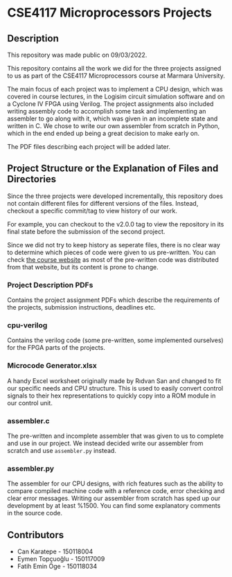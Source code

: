 # CSE4117 Microprocessors Projects
## Description

This repository was made public on 09/03/2022.

This repository contains all the work we did for the three projects assigned to us as part of the CSE4117 Microprocessors course at Marmara University.

The main focus of each project was to implement a CPU design, which was covered in course lectures, in the Logisim circuit simulation software and on a Cyclone IV FPGA using Verilog. The project assignments also included writing assembly code to accomplish some task and implementing an assembler to go along with it, which was given in an incomplete state and written in C. We chose to write our own assembler from scratch in Python, which in the end ended up being a great decision to make early on.

The PDF files describing each project will be added later.

## Project Structure or the Explanation of Files and Directories

Since the three projects were developed incrementally, this repository does not contain different files for different versions of the files. Instead, checkout a specific commit/tag to view history of our work.

For example, you can checkout to the v2.0.0 tag to view the repository in its final state before the submission of the second project.

Since we did not try to keep history as seperate files, there is no clear way to determine which pieces of code were given to us pre-written. You can check [the course website](https://marmaralectures.com) as most of the pre-written code was distributed from that website, but its content is prone to change.


### **Project Description PDFs**
Contains the project assignment PDFs which describe the requirements of the projects, submission instructions, deadlines etc.

### **cpu-verilog**
Contains the verilog code (some pre-written, some implemented ourselves)
for the FPGA parts of the projects.

### **Microcode Generator.xlsx**
A handy Excel worksheet originally made by Rıdvan San and changed to fit our specific needs and CPU structure. This is used to easily convert control signals to their hex representations to quickly copy into a ROM module in our control unit.

### **assembler.c**
The pre-written and incomplete assembler that was given to us to complete and use in our project. We instead decided write our assembler from scratch and use `assembler.py` instead.

### **assembler.py**
The assembler for our CPU designs, with rich features such as the ability to compare compiled machine code with a reference code, error checking and clear error messages. Writing our assembler from scratch has sped up our development by at least %1500. You can find some explanatory comments in the source code.

## Contributors
- Can Karatepe - 150118004
- Eymen Topçuoğlu - 150117009
- Fatih Emin Öge - 150118034

